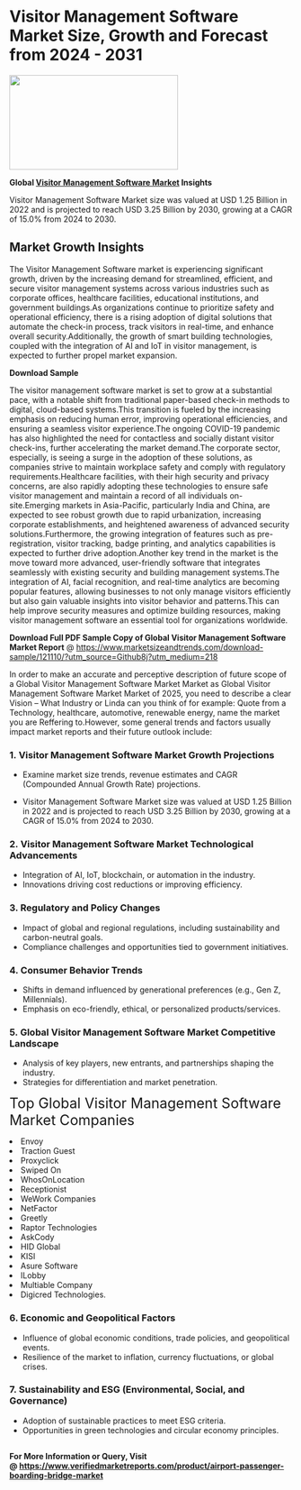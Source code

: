<H1>Visitor Management Software Market Size, Growth and Forecast from 2024 - 2031</H1><img class="aligncenter size-medium wp-image-584254" src="https://thirdeyenews.in/wp-content/uploads/2024/09/Global-Market-Research-300x168.jpeg" alt="" width="300" height="168" /><p><strong>Global&nbsp;<a href="https://www.marketsizeandtrends.com/download-sample/121110/?utm_source=Github8j?utm_medium=218">Visitor Management Software Market</a> Insights</strong></p><p>Visitor Management Software Market size was valued at USD 1.25 Billion in 2022 and is projected to reach USD 3.25 Billion by 2030, growing at a CAGR of 15.0% from 2024 to 2030.</p><p><h2>Market Growth Insights</h2> <p>The Visitor Management Software market is experiencing significant growth, driven by the increasing demand for streamlined, efficient, and secure visitor management systems across various industries such as corporate offices, healthcare facilities, educational institutions, and government buildings.As organizations continue to prioritize safety and operational efficiency, there is a rising adoption of digital solutions that automate the check-in process, track visitors in real-time, and enhance overall security.Additionally, the growth of smart building technologies, coupled with the integration of AI and IoT in visitor management, is expected to further propel market expansion.</p> <p><strong>Download Sample</strong></p> <p>The visitor management software market is set to grow at a substantial pace, with a notable shift from traditional paper-based check-in methods to digital, cloud-based systems.This transition is fueled by the increasing emphasis on reducing human error, improving operational efficiencies, and ensuring a seamless visitor experience.The ongoing COVID-19 pandemic has also highlighted the need for contactless and socially distant visitor check-ins, further accelerating the market demand.The corporate sector, especially, is seeing a surge in the adoption of these solutions, as companies strive to maintain workplace safety and comply with regulatory requirements.Healthcare facilities, with their high security and privacy concerns, are also rapidly adopting these technologies to ensure safe visitor management and maintain a record of all individuals on-site.Emerging markets in Asia-Pacific, particularly India and China, are expected to see robust growth due to rapid urbanization, increasing corporate establishments, and heightened awareness of advanced security solutions.Furthermore, the growing integration of features such as pre-registration, visitor tracking, badge printing, and analytics capabilities is expected to further drive adoption.Another key trend in the market is the move toward more advanced, user-friendly software that integrates seamlessly with existing security and building management systems.The integration of AI, facial recognition, and real-time analytics are becoming popular features, allowing businesses to not only manage visitors efficiently but also gain valuable insights into visitor behavior and patterns.This can help improve security measures and optimize building resources, making visitor management software an essential tool for organizations worldwide.</p> <p><span class=""><strong>Download Full PDF Sample Copy of Global Visitor Management Software Market Report</strong> @ <a href="https://www.marketsizeandtrends.com/download-sample/121110/?utm_source=Github8j?utm_medium=218" target="_blank">https://www.marketsizeandtrends.com/download-sample/121110/?utm_source=Github8j?utm_medium=218</a></span></p><p>In order to make an accurate and perceptive description of future scope of a Global&nbsp;Visitor Management Software Market Market as Global&nbsp;Visitor Management Software Market Market of 2025, you need to describe a clear Vision &ndash; What Industry or Linda can you think of for example: Quote from a Technology, healthcare, automotive, renewable energy, name the market you are Reffering to.However, some general trends and factors usually impact market reports and their future outlook include:</p><h3>1.&nbsp;<strong>Visitor Management Software Market Growth Projections</strong></h3><ul><li>Examine market size trends, revenue estimates and CAGR (Compounded Annual Growth Rate) projections.</li><li><p>Visitor Management Software Market size was valued at USD 1.25 Billion in 2022 and is projected to reach USD 3.25 Billion by 2030, growing at a CAGR of 15.0% from 2024 to 2030.</p></li></ul><h3>2.&nbsp;<strong>Visitor Management Software Market Technological Advancements</strong></h3><ul><li>Integration of AI, IoT, blockchain, or automation in the industry.</li><li>Innovations driving cost reductions or improving efficiency.</li></ul><h3>3.&nbsp;<strong>Regulatory and Policy Changes</strong></h3><ul><li>Impact of global and regional regulations, including sustainability and carbon-neutral goals.</li><li>Compliance challenges and opportunities tied to government initiatives.</li></ul><h3>4.&nbsp;<strong>Consumer Behavior Trends</strong></h3><ul><li>Shifts in demand influenced by generational preferences (e.g., Gen Z, Millennials).</li><li>Emphasis on eco-friendly, ethical, or personalized products/services.</li></ul><h3>5.&nbsp;<strong>Global Visitor Management Software Market Competitive Landscape</strong></h3><ul><li>Analysis of key players, new entrants, and partnerships shaping the industry.</li><li>Strategies for differentiation and market penetration.</li></ul><p data-pm-slice="1 1 []"><span style="color: inherit; font-family: inherit; font-size: 25px;">Top Global Visitor Management Software Market Companies</span></p><div class="" data-test-id=""><p><li>Envoy</li><li> Traction Guest</li><li> Proxyclick</li><li> Swiped On</li><li> WhosOnLocation</li><li> Receptionist</li><li> WeWork Companies</li><li> NetFactor</li><li> Greetly</li><li> Raptor Technologies</li><li> AskCody</li><li> HID Global</li><li> KISI</li><li> Asure Software</li><li> ILobby</li><li> Multiable Company</li><li> Digicred Technologies.</li></p></div><h3>6.&nbsp;<strong>Economic and Geopolitical Factors</strong></h3><ul><li>Influence of global economic conditions, trade policies, and geopolitical events.</li><li>Resilience of the market to inflation, currency fluctuations, or global crises.</li></ul><h3>7.&nbsp;<strong>Sustainability and ESG (Environmental, Social, and Governance)</strong></h3><ul><li>Adoption of sustainable practices to meet ESG criteria.</li><li>Opportunities in green technologies and circular economy principles.</li></ul><h2><strong style="font-size: 14px;">For More Information or Query, Visit @&nbsp;</strong><a style="background-color: #ffffff; font-size: 14px;" href="https://www.marketsizeandtrends.com/report/visitor-management-software-market/" target="_blank">https://www.verifiedmarketreports.com/product/airport-passenger-boarding-bridge-market</a></h2>